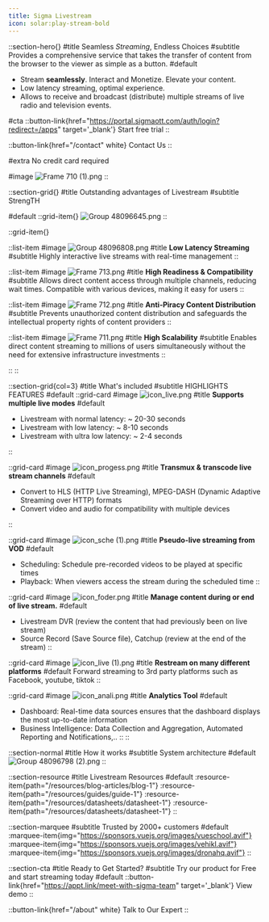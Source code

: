 ```yaml
---
title: Sigma Livestream
icon: solar:play-stream-bold
---
```


::section-hero{}
#title
Seamless _Streaming_, Endless Choices
#subtitle
Provides a comprehensive service that takes the transfer of content from the browser to the viewer as simple as a button.
#default
- Stream **seamlessly**. Interact and Monetize. Elevate your content.
- Low latency streaming, optimal experience.
- Allows to receive and broadcast (distribute) multiple streams of live radio and television events.

#cta
::button-link{href="https://portal.sigmaott.com/auth/login?redirect=/apps" target='_blank'}
Start free trial
::

::button-link{href="/contact" white}
Contact Us
::

#extra
No credit card required

#image
![Frame 710 (1).png](/Livestream/Frame%20710%20(1).png)
::

::section-grid{}
#title
Outstanding advantages of Livestream
#subtitle
StrengTH


#default
::grid-item{}
![Group 48096645.png](/Livestream/Group%2048096645.png)
::

::grid-item{}

  ::list-item
  #image
  ![Group 48096808.png](/Livestream/Group%2048096808.png)
  #title
  **Low Latency Streaming**
  #subtitle
  Highly interactive live streams with real-time management
  ::

  ::list-item
  #image
  ![Frame 713.png](/Livestream/Frame%20713.png)
  #title
  **High Readiness & Compatibility**
  #subtitle
  Allows direct content access through multiple channels, reducing wait times. Compatible with various devices, making it easy for users
  ::

  ::list-item
  #image
  ![Frame 712.png](/Livestream/Frame%20712.png)
  #title
  **Anti-Piracy Content Distribution**
  #subtitle
  Prevents unauthorized content distribution and safeguards the intellectual property rights of content providers
  ::

  ::list-item
  #image
  ![Frame 711.png](/Livestream/Frame%20711.png)
  #title
  **High Scalability**
  #subtitle
  Enables direct content streaming to millions of users simultaneously without the need for extensive infrastructure investments
  ::

::
::

::section-grid{col=3}
#title
What's included
#subtitle
HIGHLIGHTS FEATURES
#default
  ::grid-card
  #image
  ![icon_live.png](/Livestream/icon_live.png)
  #title
  **Supports  multiple live modes**
  #default
  - Livestream with normal latency: ~ 20-30 seconds
  - Livestream with low latency: ~ 8-10 seconds
  - Livestream with ultra low latency: ~ 2-4 seconds

  ::

  ::grid-card
  #image
  ![icon_progess.png](/Livestream/icon_progess.png)
  #title
  **Transmux & transcode live stream channels**
  #default
  - Convert to HLS (HTTP Live Streaming), MPEG-DASH (Dynamic Adaptive Streaming over HTTP) formats
  - Convert video and audio for compatibility with multiple devices

  ::

  ::grid-card
  #image
  ![icon_sche (1).png](/Livestream/icon_sche%20(1).png)
  #title
  **Pseudo-live streaming from VOD**
  #default
  - Scheduling: Schedule pre-recorded videos to be played at specific times 
  - Playback: When viewers access the stream during the scheduled time
  ::

  ::grid-card
  #image
  ![icon_foder.png](/Livestream/icon_foder.png)
  #title
  **Manage content during or end of live stream.**
  #default
  - Livestream DVR (review the content that had previously been on live stream)
  - Source Record (Save Source file), Catchup  (review at the end of the stream)
  ::

  ::grid-card
  #image
  ![icon_live (1).png](/Livestream/icon_live%20(1).png)
  #title
  **Restream on many different platforms**
  #default
  Forward streaming to 3rd party platforms such as Facebook, youtube, tiktok
  ::

  ::grid-card
  #image
  ![icon_anali.png](/Livestream/icon_anali.png)
  #title
  **Analytics Tool**
  #default
  - Dashboard: Real-time data sources ensures that the dashboard displays the most up-to-date information
  - Business Intelligence: Data Collection and Aggregation, Automated Reporting and Notifications,..
  ::
::

::section-normal
#title
How it works
#subtitle
System architecture
#default
![Group 48096798 (2).png](/Livestream/Group%2048096798%20(2).png)
::


::section-resource
#title
Livestream Resources
#default
:resource-item{path="/resources/blog-articles/blog-1"}
:resource-item{path="/resources/guides/guide-1"}
:resource-item{path="/resources/datasheets/datasheet-1"}
:resource-item{path="/resources/datasheets/datasheet-1"}
::

::section-marquee
#subtitle
Trusted by 2000+ customers
#default
:marquee-item{img="https://sponsors.vuejs.org/images/vueschool.avif"}
:marquee-item{img="https://sponsors.vuejs.org/images/vehikl.avif"}
:marquee-item{img="https://sponsors.vuejs.org/images/dronahq.avif"}
::

::section-cta
#title
Ready to Get Started?
#subtitle
Try our product for Free and start streaming today
#default
::button-link{href="https://appt.link/meet-with-sigma-team"  target='_blank'}
View demo
::

::button-link{href="/about" white}
  Talk to Our Expert
::
